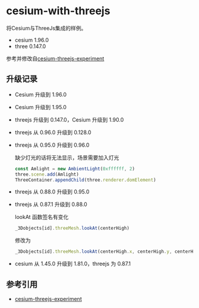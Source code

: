 # cesium-with-threejs

将Cesium与ThreeJs集成的样例。

* cesium 1.96.0
* three 0.147.0

参考并修改自[cesium-threejs-experiment](https://github.com/CesiumGS/cesium-threejs-experiment)

## 升级记录

* Cesium 升级到 1.96.0
* Cesium 升级到 1.95.0
* threejs 升级到 0.147.0，Cesium 升级到 1.90.0
* threejs 从 0.96.0 升级到 0.128.0
* threejs 从 0.95.0 升级到 0.96.0

    缺少灯光的话将无法显示，场景需要加入灯光
  
    ```js
    const Amlight = new AmbientLight(0xffffff, 2)
    three.scene.add(Amlight)
    ThreeContainer.appendChild(three.renderer.domElement)
    ```

* threejs 从 0.88.0 升级到 0.95.0
* threejs 从 0.87.1 升级到 0.88.0

    lookAt 函数签名有变化
  
    ```js
    _3Dobjects[id].threeMesh.lookAt(centerHigh)
    ```

    修改为

    ```js
   _3Dobjects[id].threeMesh.lookAt(centerHigh.x, centerHigh.y, centerHigh.z)
    ```

* cesium 从 1.45.0 升级到 1.81.0，threejs 为 0.87.1

## 参考引用

* [cesium-threejs-experiment](https://github.com/CesiumGS/cesium-threejs-experiment)
